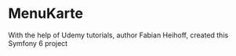 # MenuKarte

With the help of Udemy tutorials, author Fabian Heihoff, created this Symfony 6 project
